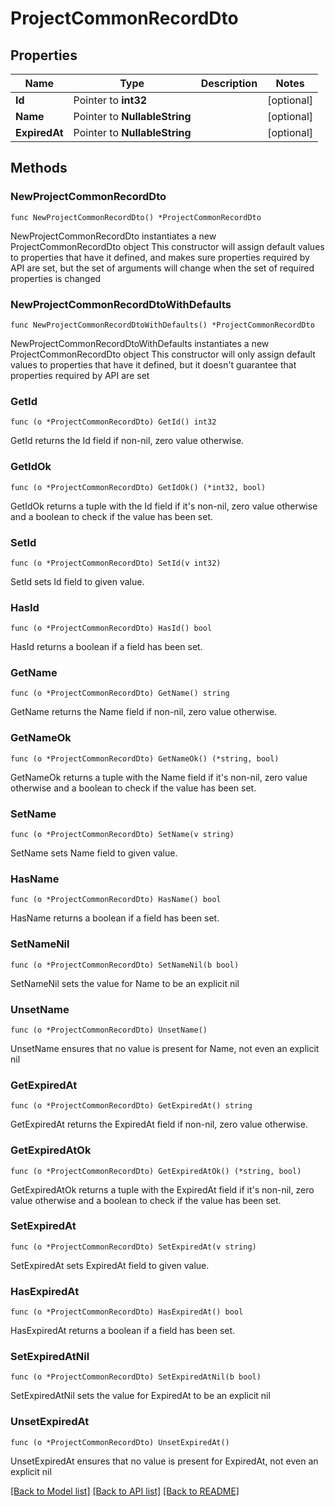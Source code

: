 # ProjectCommonRecordDto

## Properties

Name | Type | Description | Notes
------------ | ------------- | ------------- | -------------
**Id** | Pointer to **int32** |  | [optional] 
**Name** | Pointer to **NullableString** |  | [optional] 
**ExpiredAt** | Pointer to **NullableString** |  | [optional] 

## Methods

### NewProjectCommonRecordDto

`func NewProjectCommonRecordDto() *ProjectCommonRecordDto`

NewProjectCommonRecordDto instantiates a new ProjectCommonRecordDto object
This constructor will assign default values to properties that have it defined,
and makes sure properties required by API are set, but the set of arguments
will change when the set of required properties is changed

### NewProjectCommonRecordDtoWithDefaults

`func NewProjectCommonRecordDtoWithDefaults() *ProjectCommonRecordDto`

NewProjectCommonRecordDtoWithDefaults instantiates a new ProjectCommonRecordDto object
This constructor will only assign default values to properties that have it defined,
but it doesn't guarantee that properties required by API are set

### GetId

`func (o *ProjectCommonRecordDto) GetId() int32`

GetId returns the Id field if non-nil, zero value otherwise.

### GetIdOk

`func (o *ProjectCommonRecordDto) GetIdOk() (*int32, bool)`

GetIdOk returns a tuple with the Id field if it's non-nil, zero value otherwise
and a boolean to check if the value has been set.

### SetId

`func (o *ProjectCommonRecordDto) SetId(v int32)`

SetId sets Id field to given value.

### HasId

`func (o *ProjectCommonRecordDto) HasId() bool`

HasId returns a boolean if a field has been set.

### GetName

`func (o *ProjectCommonRecordDto) GetName() string`

GetName returns the Name field if non-nil, zero value otherwise.

### GetNameOk

`func (o *ProjectCommonRecordDto) GetNameOk() (*string, bool)`

GetNameOk returns a tuple with the Name field if it's non-nil, zero value otherwise
and a boolean to check if the value has been set.

### SetName

`func (o *ProjectCommonRecordDto) SetName(v string)`

SetName sets Name field to given value.

### HasName

`func (o *ProjectCommonRecordDto) HasName() bool`

HasName returns a boolean if a field has been set.

### SetNameNil

`func (o *ProjectCommonRecordDto) SetNameNil(b bool)`

 SetNameNil sets the value for Name to be an explicit nil

### UnsetName
`func (o *ProjectCommonRecordDto) UnsetName()`

UnsetName ensures that no value is present for Name, not even an explicit nil
### GetExpiredAt

`func (o *ProjectCommonRecordDto) GetExpiredAt() string`

GetExpiredAt returns the ExpiredAt field if non-nil, zero value otherwise.

### GetExpiredAtOk

`func (o *ProjectCommonRecordDto) GetExpiredAtOk() (*string, bool)`

GetExpiredAtOk returns a tuple with the ExpiredAt field if it's non-nil, zero value otherwise
and a boolean to check if the value has been set.

### SetExpiredAt

`func (o *ProjectCommonRecordDto) SetExpiredAt(v string)`

SetExpiredAt sets ExpiredAt field to given value.

### HasExpiredAt

`func (o *ProjectCommonRecordDto) HasExpiredAt() bool`

HasExpiredAt returns a boolean if a field has been set.

### SetExpiredAtNil

`func (o *ProjectCommonRecordDto) SetExpiredAtNil(b bool)`

 SetExpiredAtNil sets the value for ExpiredAt to be an explicit nil

### UnsetExpiredAt
`func (o *ProjectCommonRecordDto) UnsetExpiredAt()`

UnsetExpiredAt ensures that no value is present for ExpiredAt, not even an explicit nil

[[Back to Model list]](../README.md#documentation-for-models) [[Back to API list]](../README.md#documentation-for-api-endpoints) [[Back to README]](../README.md)



